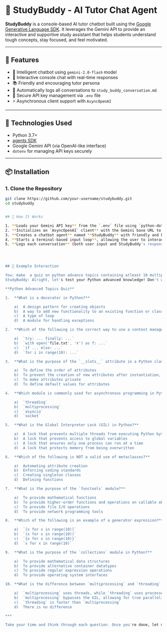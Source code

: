 # 🤖 StudyBuddy - AI Tutor Chat Agent

**StudyBuddy** is a console-based AI tutor chatbot built using the [Google Generative Language SDK](https://github.com/google/generative-ai-docs). It leverages the Gemini API to provide an interactive and supportive study assistant that helps students understand tough concepts, stay focused, and feel motivated.

---

## 🚀 Features

- 🧠 Intelligent chatbot using `gemini-2.0-flash` model
- 💬 Interactive console chat with real-time responses
- 📚 Friendly and encouraging tutor persona
- 📝 Automatically logs all conversations to `study_buddy_conversation.md`
- 🔐 Secure API key management via `.env` file
- ⚡ Asynchronous client support with `AsyncOpenAI`

---

## 🧰 Technologies Used

- Python 3.7+
- [agents SDK](https://github.com/google/agents-sdk)
- Google Gemini API (via OpenAI-like interface)
- `dotenv` for managing API keys securely

---

## 📦 Installation

### 1. Clone the Repository

```bash
git clone https://github.com/your-username/studybuddy.git
cd studybuddy


## 🧠 How It Works

1. **Loads your Gemini API key** from the `.env` file using `python-dotenv`.
2. **Initializes an `AsyncOpenAI` client** with the Gemini base URL to communicate with the Gemini model.
3. **Creates a chatbot agent** named **StudyBuddy** with friendly and helpful tutor-like instructions.
4. **Starts a terminal-based input loop**, allowing the user to interact with StudyBuddy in real time.
5. **Logs each conversation** (both user input and StudyBuddy's response) to a markdown file named `study_buddy_conversation.md` for easy review and tracking.




## 💬 Example Interaction

You: make  a quiz on python advance topics containing atleast 10 multiple choice questions
StudyBuddy: Alright, let's test your Python advanced knowledge! Don't worry if you don't know all the answers, just try your best and we can review them together. Good luck, you've got this!

**Python Advanced Topics Quiz**

1.  **What is a decorator in Python?**

    a)  A design pattern for creating objects
    b)  A way to add new functionality to an existing function or class
    c)  A type of loop
    d)  A module for handling exceptions

2.  **Which of the following is the correct way to use a context manager?**

    a)  `try: ... finally: ...`
    b)  `with open('file.txt', 'r') as f: ...`
    c)  `if ... else: ...`
    d)  `for i in range(10): ...`

3.  **What is the purpose of the `__slots__` attribute in a Python class?**

    a)  To define the order of attributes
    b)  To prevent the creation of new attributes after instantiation, saving memory
    c)  To make attributes private
    d)  To define default values for attributes

4.  **Which module is commonly used for asynchronous programming in Python?**

    a)  `threading`
    b)  `multiprocessing`
    c)  `asyncio`
    d)  `socket`

5.  **What is the Global Interpreter Lock (GIL) in Python?**

    a)  A lock that prevents multiple threads from executing Python bytecode concurrently in a single process
    b)  A lock that prevents access to global variables
    c)  A lock that ensures only one process can run at a time
    d)  A lock that protects memory from being overwritten

6.  **Which of the following is NOT a valid use of metaclasses?**

    a)  Automating attribute creation
    b)  Enforcing coding standards
    c)  Creating singleton classes
    d)  Defining functions

7.  **What is the purpose of the `functools` module?**

    a)  To provide mathematical functions
    b)  To provide higher-order functions and operations on callable objects
    c)  To provide file I/O operations
    d)  To provide network programming tools

8.  **Which of the following is an example of a generator expression?**

    a)  `[x for x in range(10)]`
    b)  `(x for x in range(10))`
    c)  `{x for x in range(10)}`
    d)  `x for x in range(10)`

9.  **What is the purpose of the `collections` module in Python?**

    a)  To provide mathematical data structures
    b)  To provide alternative container datatypes
    c)  To provide regular expression operations
    d)  To provide operating system interfaces

10. **What is the difference between `multiprocessing` and `threading` in Python?**

    a)  `multiprocessing` uses threads, while `threading` uses processes
    b)  `multiprocessing` bypasses the GIL, allowing for true parallelism, while `threading` is limited by the GIL
    c)  `threading` is faster than `multiprocessing`
    d)  There is no difference

***

Take your time and think through each question. Once you're done, let me know and we can go over the answers together! Remember, it's all about learning! Don't be discouraged if you find it challenging, this is an advanced topic! You're doing great just by trying!












